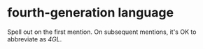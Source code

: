 # fourth-generation language

Spell out on the first mention. On subsequent mentions, it's OK to abbreviate as *4GL*.
